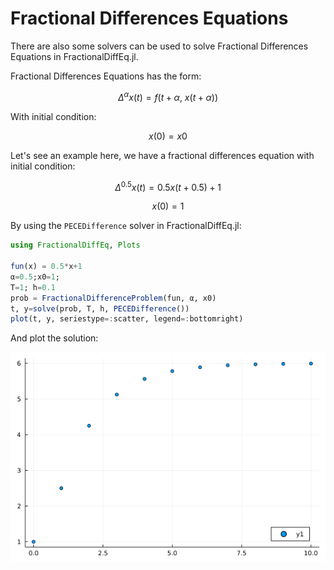 # Fractional Differences Equations

There are also some solvers can be used to solve Fractional Differences Equations in FractionalDiffEq.jl.

Fractional Differences Equations has the form:

```math
\Delta^{\alpha}x(t)=f(t+\alpha,\ x(t+\alpha))
```

With initial condition:

```math
x(0)=x0
```

Let's see an example here, we have a fractional differences equation with initial condition:

```math
\Delta^{0.5}x(t)=0.5x(t+0.5)+1
```

```math
x(0)=1
```

By using the ```PECEDifference``` solver in FractionalDiffEq.jl:

```julia
using FractionalDiffEq, Plots

fun(x) = 0.5*x+1
α=0.5;x0=1;
T=1; h=0.1
prob = FractionalDifferenceProblem(fun, α, x0)
t, y=solve(prob, T, h, PECEDifference())
plot(t, y, seriestype=:scatter, legend=:bottomright)
```

And plot the solution:

![Differences](./assets/fractionaldifference.png)